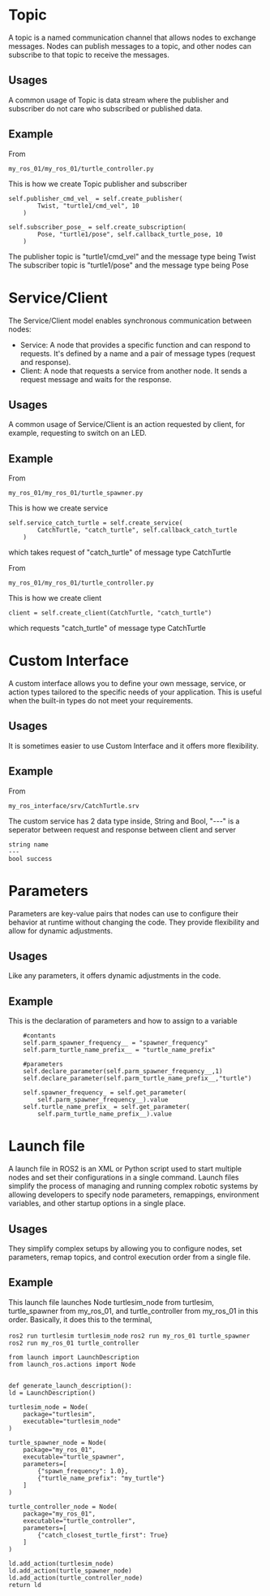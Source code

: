 
# Topic
A topic is a named communication channel that allows nodes to exchange messages. Nodes can publish messages to a topic, and other nodes can subscribe to that topic to receive the messages.
## Usages
A common usage of Topic is data stream where the publisher and subscriber do not care who subscribed or published data.
## Example
From

    my_ros_01/my_ros_01/turtle_controller.py

This is how we create Topic publisher and subscriber

    self.publisher_cmd_vel_ = self.create_publisher(
			Twist, "turtle1/cmd_vel", 10
		)
  
    self.subscriber_pose_ = self.create_subscription(
			Pose, "turtle1/pose", self.callback_turtle_pose, 10
		)

The publisher topic is "turtle1/cmd_vel" and the message type being Twist
The subscriber topic is "turtle1/pose" and the message type being Pose

# Service/Client
The Service/Client model enables synchronous communication between nodes:
- Service: A node that provides a specific function and can respond to requests. It's defined by a name and a pair of message types (request and response).
- Client: A node that requests a service from another node. It sends a request message and waits for the response.
## Usages
A common usage of Service/Client is an action requested by client, for example, requesting to switch on an LED.
## Example
From 

    my_ros_01/my_ros_01/turtle_spawner.py

This is how we create service

    self.service_catch_turtle = self.create_service(
		    CatchTurtle, "catch_turtle", self.callback_catch_turtle
		)
  
which takes request of "catch_turtle" of message type CatchTurtle

From 

    my_ros_01/my_ros_01/turtle_controller.py

This is how we create client

    client = self.create_client(CatchTurtle, "catch_turtle")

which requests "catch_turtle" of message type CatchTurtle
# Custom Interface
A custom interface allows you to define your own message, service, or action types tailored to the specific needs of your application. This is useful when the built-in types do not meet your requirements.
## Usages
It is sometimes easier to use Custom Interface and it offers more flexibility.
## Example
From 

    my_ros_interface/srv/CatchTurtle.srv

The custom service has 2 data type inside, String and Bool, "---" is a seperator between request and response between client and server

    string name
    ---
    bool success

# Parameters
Parameters are key-value pairs that nodes can use to configure their behavior at runtime without changing the code. They provide flexibility and allow for dynamic adjustments.
## Usages
Like any parameters, it offers dynamic adjustments in the code.
## Example
This is the declaration of parameters and how to assign to a variable

		#contants
		self.parm_spawner_frequency__ = "spawner_frequency"
		self.parm_turtle_name_prefix__ = "turtle_name_prefix"

		#parameters
		self.declare_parameter(self.parm_spawner_frequency__,1)
		self.declare_parameter(self.parm_turtle_name_prefix__,"turtle")

		self.spawner_frequency_ = self.get_parameter(
			self.parm_spawner_frequency__).value
		self.turtle_name_prefix_ = self.get_parameter(
			self.parm_turtle_name_prefix__).value
   
# Launch file
A launch file in ROS2 is an XML or Python script used to start multiple nodes and set their configurations in a single command. Launch files simplify the process of managing and running complex robotic systems by allowing developers to specify node parameters, remappings, environment variables, and other startup options in a single place.
## Usages
They simplify complex setups by allowing you to configure nodes, set parameters, remap topics, and control execution order from a single file.
## Example
This launch file launches Node turtlesim_node from turtlesim, turtle_spawner from my_ros_01, and turtle_controller from my_ros_01 in this order.
Basically, it does this to the terminal, 

`ros2 run turtlesim turtlesim_node`
`ros2 run my_ros_01 turtle_spawner`
`ros2 run my_ros_01 turtle_controller`

    from launch import LaunchDescription
    from launch_ros.actions import Node


    def generate_launch_description():
    ld = LaunchDescription()

    turtlesim_node = Node(
        package="turtlesim",
        executable="turtlesim_node"
    )

    turtle_spawner_node = Node(
        package="my_ros_01",
        executable="turtle_spawner",
        parameters=[
            {"spawn_frequency": 1.0},
            {"turtle_name_prefix": "my_turtle"}
        ]
    )

    turtle_controller_node = Node(
        package="my_ros_01",
        executable="turtle_controller",
        parameters=[
            {"catch_closest_turtle_first": True}
        ]
    )

    ld.add_action(turtlesim_node)
    ld.add_action(turtle_spawner_node)
    ld.add_action(turtle_controller_node)
    return ld
